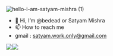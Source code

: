
![hello-i-am-satyam-mishra (1)](https://user-images.githubusercontent.com/89126855/155183407-4273e81f-5a34-4919-bfb4-2660d15d2882.svg)

- 👋 Hi, I’m @bedead or Satyam Mishra
- 📫 How to reach me 
- gmail     : satyam.work.only@gmail.com
 
<img src="https://img.shields.io/badge/Python-%20-brightgreen"><img src="https://img.shields.io/badge/JAVA-%20-green"><img src="">
<img src=""><img src=""><img src=""><img src=""><img src="">
<!---
bedead/bedead is a ✨ special ✨ repository because its `README.md` (this file) appears on your GitHub profile.
You can click the Preview link to take a look at your changes.
--->
